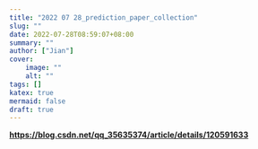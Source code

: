 ```yaml
---
title: "2022 07 28_prediction_paper_collection"
slug: ""
date: 2022-07-28T08:59:07+08:00
summary: ""
author: ["Jian"]
cover:
    image: ""
    alt: ""
tags: []
katex: true
mermaid: false
draft: true
---
```


**https://blog.csdn.net/qq_35635374/article/details/120591633**